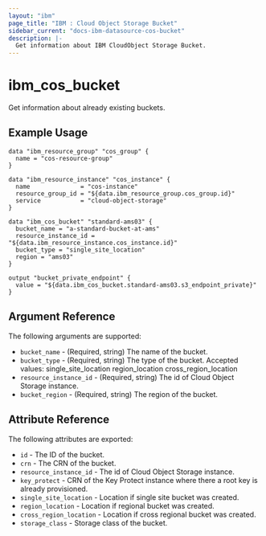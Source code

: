 ```yaml
---
layout: "ibm"
page_title: "IBM : Cloud Object Storage Bucket"
sidebar_current: "docs-ibm-datasource-cos-bucket"
description: |-
  Get information about IBM CloudObject Storage Bucket.
---
```


# ibm\_cos_bucket

Get information about already existing buckets.

## Example Usage

```hcl
data "ibm_resource_group" "cos_group" {
  name = "cos-resource-group"
}

data "ibm_resource_instance" "cos_instance" {
  name              = "cos-instance"
  resource_group_id = "${data.ibm_resource_group.cos_group.id}"
  service           = "cloud-object-storage"
}

data "ibm_cos_bucket" "standard-ams03" {
  bucket_name = "a-standard-bucket-at-ams"
  resource_instance_id = "${data.ibm_resource_instance.cos_instance.id}"
  bucket_type = "single_site_location"
  region = "ams03"
}

output "bucket_private_endpoint" {
  value = "${data.ibm_cos_bucket.standard-ams03.s3_endpoint_private}"
}
```

## Argument Reference

The following arguments are supported:

* `bucket_name` - (Required, string) The name of the bucket.
* `bucket_type` - (Required, string) The type of the bucket. Accepted values: single_site_location region_location cross_region_location
* `resource_instance_id` - (Required, string) The id of Cloud Object Storage instance.
* `bucket_region` - (Required, string) The region of the bucket.

## Attribute Reference

The following attributes are exported:

* `id` - The ID of the bucket.
* `crn` - The CRN of the bucket.
* `resource_instance_id` - The id of Cloud Object Storage instance.
* `key_protect` - CRN of the Key Protect instance where there a root key is already provisioned.
* `single_site_location` - Location if single site bucket was created.
* `region_location` - Location if regional bucket was created.
* `cross_region_location` - Location if cross regional bucket was created.
* `storage_class` - Storage class of the bucket.
